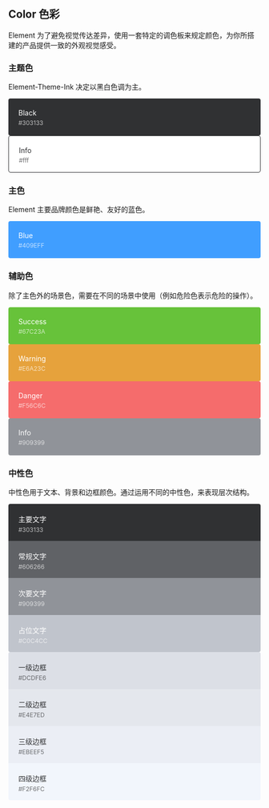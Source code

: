 <style>
  .demo-color-box {
    border-radius: 4px;
    padding: 20px;
    height: 74px;
    box-sizing: border-box;
    color: #fff;
    font-size: 14px;

    & .value {
      font-size: 12px;
      opacity: 0.69;
      line-height: 24px;
    }
  }
  .demo-color-box-group {
    .demo-color-box {
      border-radius: 0;
    }
    .demo-color-box:first-child {
      border-radius: 4px 4px 0 0;
    }
    .demo-color-box:last-child {
      border-radius: 0 0 4px 4px;
    }
  }
  .bg-blue {
    background-color: #409EFF;
  }

  .bg-success {
    background-color: #67C23A;
  }
  .bg-warning {
    background-color: #E6A23C;
  }
  .bg-danger {
    background-color: #F56C6C;
  }
  .bg-info {
    background-color: #909399;
  }

  .bg-text-primary {
    background-color: #303133;
  }
  .bg-text-regular {
    background-color: #606266;
  }
  .bg-text-secondary {
    background-color: #909399;
  }
  .bg-text-placeholder {
    background-color: #c0c4cc;
  }

  .bg-border-base {
    background-color: #dcdfe6;
  }
  .bg-border-light {
    background-color: #e4e7ed;
  }
  .bg-border-lighter {
    background-color: #ebeef5;
  }
  .bg-border-extra-light {
    background-color: #f2f6fc;
  }

  .bg-dark {
    background-color: #303133;
  }
  .bg-light {
    background-color: #fff;
    color: #303133;
    border: 1px solid #303133;
  }

  [class*=" bg-border-"] {
    color: #303133;
  }
</style>

## Color 色彩

Element 为了避免视觉传达差异，使用一套特定的调色板来规定颜色，为你所搭建的产品提供一致的外观视觉感受。

### 主题色

Element-Theme-Ink 决定以黑白色调为主。

<el-row :gutter="12">
  <el-col :span="12">
    <div class="demo-color-box bg-dark">Black<div class="value">#303133</div></div>
  </el-col>
  <el-col :span="12">
    <div class="demo-color-box bg-light">Info<div class="value">#fff</div></div>
  </el-col>
</el-row>

### 主色

Element 主要品牌颜色是鲜艳、友好的蓝色。

<el-row :gutter="12">
  <el-col :span="6">
    <div class="demo-color-box bg-blue">Blue<div class="value">#409EFF</div></div>
  </el-col>
</el-row>

### 辅助色

除了主色外的场景色，需要在不同的场景中使用（例如危险色表示危险的操作）。

<el-row :gutter="12">
  <el-col :span="6">
    <div class="demo-color-box bg-success">Success<div class="value">#67C23A</div></div>
  </el-col>
  <el-col :span="6">
    <div class="demo-color-box bg-warning">Warning<div class="value">#E6A23C</div></div>
  </el-col>
  <el-col :span="6">
    <div class="demo-color-box bg-danger">Danger<div class="value">#F56C6C</div></div>
  </el-col>
  <el-col :span="6">
    <div class="demo-color-box bg-info">Info<div class="value">#909399</div></div>
  </el-col>
</el-row>

### 中性色

中性色用于文本、背景和边框颜色。通过运用不同的中性色，来表现层次结构。

<el-row :gutter="12">
  <el-col :span="6">
    <div class="demo-color-box-group">
      <div class="demo-color-box bg-text-primary">主要文字<div class="value">#303133</div></div>
      <div class="demo-color-box bg-text-regular">常规文字<div class="value">#606266</div></div>
      <div class="demo-color-box bg-text-secondary">次要文字<div class="value">#909399</div></div>
      <div class="demo-color-box bg-text-placeholder">占位文字<div class="value">#C0C4CC</div></div>
    </div>
  </el-col>
  <el-col :span="6">
    <div class="demo-color-box-group">
      <div class="demo-color-box bg-border-base">一级边框<div class="value">#DCDFE6</div></div>
      <div class="demo-color-box bg-border-light">二级边框<div class="value">#E4E7ED</div></div>
      <div class="demo-color-box bg-border-lighter">三级边框<div class="value">#EBEEF5</div></div>
      <div class="demo-color-box bg-border-extra-light">四级边框<div class="value">#F2F6FC</div></div>
    </div>
  </el-col>
</el-row>
